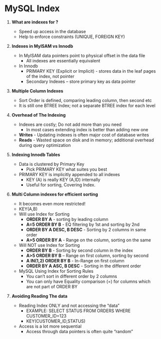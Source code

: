 # MySQL Index

1. **What are indexes for ?** 
    *   Speed up access in the database
    *   Help to enforce constraints (UNIQUE, FOREIGN
KEY)

2. **Indexes in MyISAM vs Innodb**
    * In MyISAM data pointers point to physical
offset in the data file
        *   All indexes are essentially equivalent 
    * In Innodb
        *   PRIMARY KEY (Explicit or Implicit) - stores data in
the leaf pages of the index, not pointer
        *   Secondary Indexes – store primary key as data
pointer

3. **Multiple Column Indexes**
    *   Sort Order is defined, comparing leading
column, then second etc
    *   It is still one BTREE Index; not a separate BTREE
index for each level
4. **Overhead of The Indexing**
    *   Indexes are costly; Do not add more than you
need
        *   In most cases extending index is better than
adding new one
    *   **Writes** - Updating indexes is often major cost
of database writes
    *   **Reads** - Wasted space on disk and in memory;
additional overhead during query optimization
5.  **Indexing Innodb Tables**
    *   Data is clustered by Primary Key
        *   Pick PRIMARY KEY what suites you best
    *   PRIMARY KEY is implicitly appended to all indexes
        *   KEY (A) is really KEY (A,ID) internally
        *   Useful for sorting, Covering Index.
6.  **Multi Column indexes for efficient sorting**
    *   It becomes even more restricted!
    *   KEY(A,B)
    *   Will use Index for Sorting
        *   **ORDER BY A** - sorting by leading column
        *   **A=5 ORDER BY B** - EQ filtering by 1st and sorting by 2nd
        *   **ORDER BY A DESC, B DESC** - Sorting by 2 columns in same order
        *   **A>5 ORDER BY A** - Range on the column, sorting on the same
    *   Will NOT use Index for Sorting
        *   **ORDER BY B** - Sorting by second column in the index
        *   **A>5 ORDER BY B** – Range on first column, sorting by second
        *   **A IN(1,2) ORDER BY B** - In-Range on first column
        *   **ORDER BY A ASC, B DESC** - Sorting in the different order
    *   MySQL Using Index for Sorting Rules
        *   You can’t sort in different order by 2 columns
        *   You can only have Equality comparison (=) for
columns which are not part of ORDER BY
7.  **Avoiding Reading The data**
    *   Reading Index ONLY and not accessing the “data”
        *   EXAMPLE: SELECT STATUS FROM ORDERS WHERE CUSTOMER_ID=123
        *   KEY(CUSTOMER_ID,STATUS)
    *   Access is a lot more sequential
        *   Access through data pointers is often quite “random”
